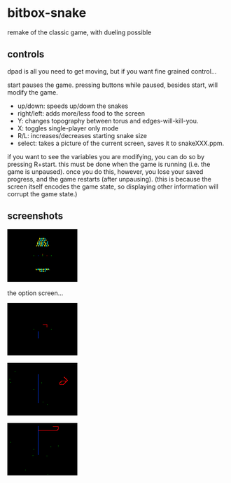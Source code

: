 # bitbox-snake
remake of the classic game, with dueling possible


## controls

dpad is all you need to get moving, but if you want fine grained control...

start pauses the game.  pressing buttons while paused, besides start, will modify the game.
* up/down:  speeds up/down the snakes
* right/left:  adds more/less food to the screen
* Y:  changes topography between torus and edges-will-kill-you.
* X:  toggles single-player only mode
* R/L:  increases/decreases starting snake size
* select:  takes a picture of the current screen, saves it to snakeXXX.ppm.

if you want to see the variables you are modifying, you can do so by pressing R+start.
this must be done when the game is running (i.e. the game is unpaused).  once you do this,
however, you lose your saved progress, and the game restarts (after unpausing).  (this is because the screen
itself encodes the game state, so displaying other information will corrupt the game state.)

## screenshots

![option screen](https://raw.githubusercontent.com/lowagner/bitbox-snake/master/snake986.png)

the option screen...

![in game action](https://raw.githubusercontent.com/lowagner/bitbox-snake/master/snake383.png)

![in game action](https://raw.githubusercontent.com/lowagner/bitbox-snake/master/snake593.png)

![in game action](https://raw.githubusercontent.com/lowagner/bitbox-snake/master/snake747.png)
